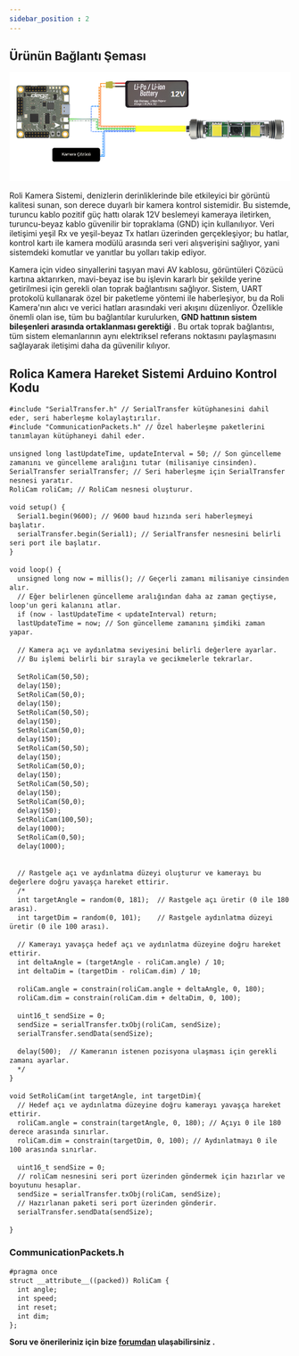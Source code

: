 ```yaml
---
sidebar_position : 2
---
```



## Ürünün Bağlantı Şeması 



![Rolica Hareket Sistemi](./image/rolika-genel.png)

Roli Kamera Sistemi, denizlerin derinliklerinde bile etkileyici bir görüntü kalitesi sunan, son derece duyarlı bir kamera kontrol sistemidir. Bu sistemde, turuncu kablo pozitif güç hattı olarak 12V beslemeyi kameraya iletirken, turuncu-beyaz kablo güvenilir bir topraklama (GND) için kullanılıyor. Veri iletişimi yeşil Rx ve yeşil-beyaz Tx hatları üzerinden gerçekleşiyor; bu hatlar, kontrol kartı ile kamera modülü arasında seri veri alışverişini sağlıyor, yani sistemdeki komutlar ve yanıtlar bu yolları takip ediyor.

Kamera için video sinyallerini taşıyan mavi AV kablosu, görüntüleri Çözücü  kartına aktarırken, mavi-beyaz ise bu işlevin kararlı bir şekilde yerine getirilmesi için gerekli olan toprak bağlantısını sağlıyor. Sistem, UART protokolü kullanarak özel bir paketleme yöntemi ile haberleşiyor, bu da Roli Kamera'nın alıcı ve verici hatları arasındaki veri akışını düzenliyor. Özellikle önemli olan ise, tüm bu bağlantılar kurulurken, **GND hattının sistem bileşenleri arasında ortaklanması gerektiği** . Bu ortak toprak bağlantısı, tüm sistem elemanlarının aynı elektriksel referans noktasını paylaşmasını sağlayarak iletişimi daha da güvenilir kılıyor.

## Rolica Kamera Hareket Sistemi Arduino Kontrol Kodu 

````
#include "SerialTransfer.h" // SerialTransfer kütüphanesini dahil eder, seri haberleşme kolaylaştırılır.
#include "CommunicationPackets.h" // Özel haberleşme paketlerini tanımlayan kütüphaneyi dahil eder.

unsigned long lastUpdateTime, updateInterval = 50; // Son güncelleme zamanını ve güncelleme aralığını tutar (milisaniye cinsinden).
SerialTransfer serialTransfer; // Seri haberleşme için SerialTransfer nesnesi yaratır.
RoliCam roliCam; // RoliCam nesnesi oluşturur.

void setup() {
  Serial1.begin(9600); // 9600 baud hızında seri haberleşmeyi başlatır.
  serialTransfer.begin(Serial1); // SerialTransfer nesnesini belirli seri port ile başlatır.
}

void loop() {
  unsigned long now = millis(); // Geçerli zamanı milisaniye cinsinden alır.
  // Eğer belirlenen güncelleme aralığından daha az zaman geçtiyse, loop'un geri kalanını atlar.
  if (now - lastUpdateTime < updateInterval) return;
  lastUpdateTime = now; // Son güncelleme zamanını şimdiki zaman yapar.

  // Kamera açı ve aydınlatma seviyesini belirli değerlere ayarlar.
  // Bu işlemi belirli bir sırayla ve gecikmelerle tekrarlar.
  
  SetRoliCam(50,50);
  delay(150);
  SetRoliCam(50,0);
  delay(150);
  SetRoliCam(50,50);
  delay(150);
  SetRoliCam(50,0);
  delay(150);
  SetRoliCam(50,50);
  delay(150);
  SetRoliCam(50,0);
  delay(150);
  SetRoliCam(50,50);
  delay(150);
  SetRoliCam(50,0);
  delay(150);
  SetRoliCam(100,50);
  delay(1000);
  SetRoliCam(0,50);
  delay(1000);


  // Rastgele açı ve aydınlatma düzeyi oluşturur ve kamerayı bu değerlere doğru yavaşça hareket ettirir.
  /*
  int targetAngle = random(0, 181);  // Rastgele açı üretir (0 ile 180 arası).
  int targetDim = random(0, 101);    // Rastgele aydınlatma düzeyi üretir (0 ile 100 arası).

  // Kamerayı yavaşça hedef açı ve aydınlatma düzeyine doğru hareket ettirir.
  int deltaAngle = (targetAngle - roliCam.angle) / 10;
  int deltaDim = (targetDim - roliCam.dim) / 10;

  roliCam.angle = constrain(roliCam.angle + deltaAngle, 0, 180);
  roliCam.dim = constrain(roliCam.dim + deltaDim, 0, 100);
  
  uint16_t sendSize = 0;
  sendSize = serialTransfer.txObj(roliCam, sendSize);
  serialTransfer.sendData(sendSize);

  delay(500);  // Kameranın istenen pozisyona ulaşması için gerekli zamanı ayarlar.
  */
}

void SetRoliCam(int targetAngle, int targetDim){
  // Hedef açı ve aydınlatma düzeyine doğru kamerayı yavaşça hareket ettirir.
  roliCam.angle = constrain(targetAngle, 0, 180); // Açıyı 0 ile 180 derece arasında sınırlar.
  roliCam.dim = constrain(targetDim, 0, 100); // Aydınlatmayı 0 ile 100 arasında sınırlar.

  uint16_t sendSize = 0;
  // roliCam nesnesini seri port üzerinden göndermek için hazırlar ve boyutunu hesaplar.
  sendSize = serialTransfer.txObj(roliCam, sendSize);
  // Hazırlanan paketi seri port üzerinden gönderir.
  serialTransfer.sendData(sendSize);

}
````

### CommunicationPackets.h
````
#pragma once
struct __attribute__((packed)) RoliCam {
  int angle;
  int speed;
  int reset;
  int dim;
};
````

**Soru ve önerileriniz için bize [forumdan](https://forum.degzrobotics.com/)    ulaşabilirsiniz .**